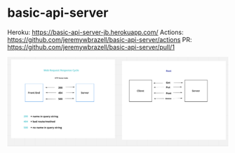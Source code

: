 # basic-api-server

Heroku: https://basic-api-server-jb.herokuapp.com/
Actions: https://github.com/jeremywbrazell/basic-api-server/actions
PR: https://github.com/jeremywbrazell/basic-api-server/pull/1

![whiteboard](lab3.png)